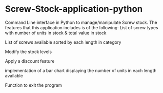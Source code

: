 # Screw-Stock-application-python
Command Line interface in Python to manage/manipulate Screw stock. 
The features that this application includes is of the following:
List of screw types with number of units in stock & total value in stock

List of screws available sorted by each length in category 

Modify the stock levels

Apply a discount feature 

implementation of a bar chart displaying the number of units in each length available

Function to exit the program  
